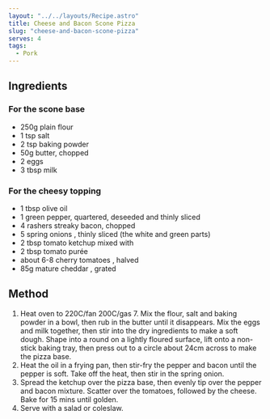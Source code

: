 ```yaml
---
layout: "../../layouts/Recipe.astro"
title: Cheese and Bacon Scone Pizza
slug: "cheese-and-bacon-scone-pizza"
serves: 4
tags:
  - Pork
---
```


## Ingredients


### For the scone base

- 250g plain flour 
- 1 tsp salt 
- 2 tsp baking powder 
- 50g butter, chopped 
- 2 eggs 
- 3 tbsp milk 

### For the cheesy topping

- 1 tbsp olive oil 
- 1 green pepper, quartered, deseeded and thinly sliced 
- 4 rashers streaky bacon, chopped 
- 5 spring onions , thinly sliced (the white and green parts)
- 2 tbsp tomato ketchup mixed with 
- 2 tbsp tomato purée 
- about 6-8 cherry tomatoes , halved 
- 85g mature cheddar , grated 

## Method

1. Heat oven to 220C/fan 200C/gas 7. Mix the flour, salt and baking powder in a bowl, then rub in the butter until it disappears. Mix the eggs and milk together, then stir into the dry ingredients to make a soft dough. Shape into a round on a lightly floured surface, lift onto a non-stick baking tray, then press out to a circle about 24cm across to make the pizza base. 
1. Heat the oil in a frying pan, then stir-fry the pepper and bacon until the pepper is soft. Take off the heat, then stir in the spring onion. 
1. Spread the ketchup over the pizza base, then evenly tip over the pepper and bacon mixture. Scatter over the tomatoes, followed by the cheese. Bake for 15 mins until golden.
1. Serve with a salad or coleslaw.